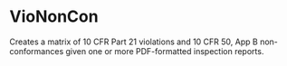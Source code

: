VioNonCon
=========

Creates a matrix of 10 CFR Part 21 violations and 10 CFR 50, App B non-conformances given one or more PDF-formatted inspection reports.
